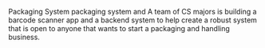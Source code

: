 Packaging System
packaging system and A team of CS majors is building a barcode scanner app and a backend system to help create a robust system that is open to anyone that wants to start a packaging and handling business.
